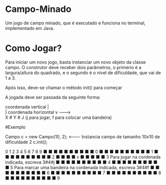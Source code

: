 # Campo-Minado
Um jogo de campo minado, que é executado e funciona no terminal, implementado em Java.

# Como Jogar?
Para iniciar um novo jogo, basta instanciar um novo objeto da classe campo.
O construtor deve receber dois parâmetros, o primerio é a largura/altura do quadrado, e o segundo é o nível de dificuldade, que vai de 1 a 3.

Após isso, deve-se chamar o método init() para começar

A jogada deve ser passada da seguinte forma:

coordenada vertical
    |      
    |    coordenada horizontal
    v      --->                             
    X   #   Y   #   J   (j para jogar, f para colocar uma bandeira)

#Exemplo

Campo c = new Campo(10, 2); <--- Instancia campo de tamanho 10x10 de dificuldade 2
c.init();

0 1 2 3 4 5 6 7 8 9
■ ■ ■ ■ ■ ■ ■ ■ ■ ■ 0
■ ■ ■ ■ ■ ■ ■ ■ ■ ■ 1
■ ■ ■ ■ ■ ■ ■ ■ ■ ■ 2
■ ■ ■ ■ x ■ ■ ■ ■ ■ 3   Para jogar na cordenada indicada, escreva 3#4#j
■ ■ ■ ■ ■ ■ ■ ■ ■ ■ 4
■ ■ ■ ■ ■ ■ ■ ■ ■ ■ 5   Para marcar uma bandeira na cordenada indicada, escreva 3#4#f
■ ■ ■ ■ ■ ■ ■ ■ ■ ■ 6
■ ■ ■ ■ ■ ■ ■ ■ ■ ■ 7
■ ■ ■ ■ ■ ■ ■ ■ ■ ■ 8
■ ■ ■ ■ ■ ■ ■ ■ ■ ■ 9
